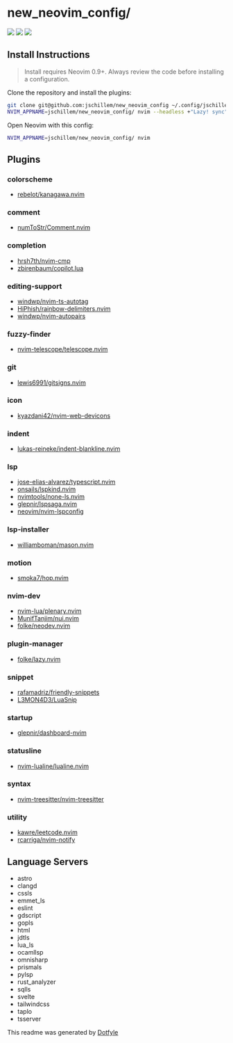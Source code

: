 # new_neovim_config/

<a href="https://dotfyle.com/jschillem/newneovimconfig"><img src="https://dotfyle.com/jschillem/newneovimconfig/badges/plugins?style=flat" /></a>
<a href="https://dotfyle.com/jschillem/newneovimconfig"><img src="https://dotfyle.com/jschillem/newneovimconfig/badges/leaderkey?style=flat" /></a>
<a href="https://dotfyle.com/jschillem/newneovimconfig"><img src="https://dotfyle.com/jschillem/newneovimconfig/badges/plugin-manager?style=flat" /></a>

## Install Instructions

> Install requires Neovim 0.9+. Always review the code before installing a configuration.

Clone the repository and install the plugins:

```sh
git clone git@github.com:jschillem/new_neovim_config ~/.config/jschillem/new_neovim_config
NVIM_APPNAME=jschillem/new_neovim_config/ nvim --headless +"Lazy! sync" +qa
```

Open Neovim with this config:

```sh
NVIM_APPNAME=jschillem/new_neovim_config/ nvim
```

## Plugins

### colorscheme

- [rebelot/kanagawa.nvim](https://dotfyle.com/plugins/rebelot/kanagawa.nvim)

### comment

- [numToStr/Comment.nvim](https://dotfyle.com/plugins/numToStr/Comment.nvim)

### completion

- [hrsh7th/nvim-cmp](https://dotfyle.com/plugins/hrsh7th/nvim-cmp)
- [zbirenbaum/copilot.lua](https://dotfyle.com/plugins/zbirenbaum/copilot.lua)

### editing-support

- [windwp/nvim-ts-autotag](https://dotfyle.com/plugins/windwp/nvim-ts-autotag)
- [HiPhish/rainbow-delimiters.nvim](https://dotfyle.com/plugins/HiPhish/rainbow-delimiters.nvim)
- [windwp/nvim-autopairs](https://dotfyle.com/plugins/windwp/nvim-autopairs)

### fuzzy-finder

- [nvim-telescope/telescope.nvim](https://dotfyle.com/plugins/nvim-telescope/telescope.nvim)

### git

- [lewis6991/gitsigns.nvim](https://dotfyle.com/plugins/lewis6991/gitsigns.nvim)

### icon

- [kyazdani42/nvim-web-devicons](https://dotfyle.com/plugins/kyazdani42/nvim-web-devicons)

### indent

- [lukas-reineke/indent-blankline.nvim](https://dotfyle.com/plugins/lukas-reineke/indent-blankline.nvim)

### lsp

- [jose-elias-alvarez/typescript.nvim](https://dotfyle.com/plugins/jose-elias-alvarez/typescript.nvim)
- [onsails/lspkind.nvim](https://dotfyle.com/plugins/onsails/lspkind.nvim)
- [nvimtools/none-ls.nvim](https://dotfyle.com/plugins/nvimtools/none-ls.nvim)
- [glepnir/lspsaga.nvim](https://dotfyle.com/plugins/glepnir/lspsaga.nvim)
- [neovim/nvim-lspconfig](https://dotfyle.com/plugins/neovim/nvim-lspconfig)

### lsp-installer

- [williamboman/mason.nvim](https://dotfyle.com/plugins/williamboman/mason.nvim)

### motion

- [smoka7/hop.nvim](https://dotfyle.com/plugins/smoka7/hop.nvim)

### nvim-dev

- [nvim-lua/plenary.nvim](https://dotfyle.com/plugins/nvim-lua/plenary.nvim)
- [MunifTanjim/nui.nvim](https://dotfyle.com/plugins/MunifTanjim/nui.nvim)
- [folke/neodev.nvim](https://dotfyle.com/plugins/folke/neodev.nvim)

### plugin-manager

- [folke/lazy.nvim](https://dotfyle.com/plugins/folke/lazy.nvim)

### snippet

- [rafamadriz/friendly-snippets](https://dotfyle.com/plugins/rafamadriz/friendly-snippets)
- [L3MON4D3/LuaSnip](https://dotfyle.com/plugins/L3MON4D3/LuaSnip)

### startup

- [glepnir/dashboard-nvim](https://dotfyle.com/plugins/glepnir/dashboard-nvim)

### statusline

- [nvim-lualine/lualine.nvim](https://dotfyle.com/plugins/nvim-lualine/lualine.nvim)

### syntax

- [nvim-treesitter/nvim-treesitter](https://dotfyle.com/plugins/nvim-treesitter/nvim-treesitter)

### utility

- [kawre/leetcode.nvim](https://dotfyle.com/plugins/kawre/leetcode.nvim)
- [rcarriga/nvim-notify](https://dotfyle.com/plugins/rcarriga/nvim-notify)

## Language Servers

- astro
- clangd
- cssls
- emmet_ls
- eslint
- gdscript
- gopls
- html
- jdtls
- lua_ls
- ocamllsp
- omnisharp
- prismals
- pylsp
- rust_analyzer
- sqlls
- svelte
- tailwindcss
- taplo
- tsserver

This readme was generated by [Dotfyle](https://dotfyle.com)
